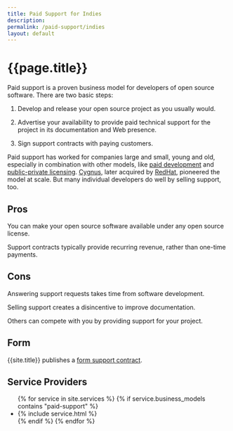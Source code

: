 ```yaml
---
title: Paid Support for Indies
description:
permalink: /paid-support/indies
layout: default
---
```


# {{page.title}}

Paid support is a proven business model for developers of open source software.  There are two basic steps:

1.  Develop and release your open source project as you usually would.

2.  Advertise your availability to provide paid technical support for the project in its documentation and Web presence.

3.  Sign support contracts with paying customers.

Paid support has worked for companies large and small, young and old, especially in combination with other models, like [paid development](/paid-development/indies) and [public-private licensing](/public-private/indies).  [Cygnus](https://en.wikipedia.org/wiki/Cygnus_Solutions), later acquired by [RedHat](https://redhat.com), pioneered the model at scale.  But many individual developers do well by selling support, too.

## Pros

You can make your open source software available under any open source license.

Support contracts typically provide recurring revenue, rather than one-time payments.

## Cons

Answering support requests takes time from software development.

Selling support creates a disincentive to improve documentation.

Others can compete with you by providing support for your project.

## Form

{{site.title}} publishes a [form support contract](/forms/support).

## Service Providers

<ul class="services">
{% for service in site.services %}
{% if service.business_models contains "paid-support" %}
<li>{% include service.html %}</li>
{% endif %}
{% endfor %}
</ul>

<!-- TODO: Other Resources for paid support -->
